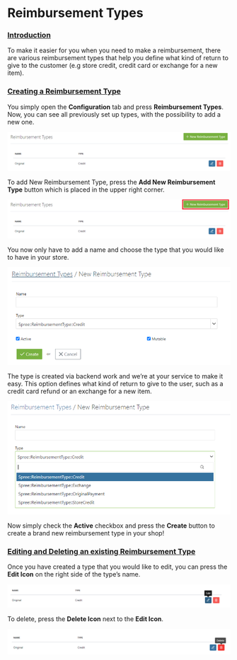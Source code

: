 # Reimbursement Types

### [Introduction](reimbursement-types.md#introduction) <a id="introduction"></a>

To make it easier for you when you need to make a reimbursement, there are various reimbursement types that help you define what kind of return to give to the customer \(e.g store credit, credit card or exchange for a new item\).

### [Creating a Reimbursement Type](reimbursement-types.md#creating-a-reimbursement-type) <a id="creating-a-reimbursement-type"></a>

You simply open the **Configuration** tab and press **Reimbursement Types**. Now, you can see all previously set up types, with the possibility to add a new one.

![Reimbursement types](../.gitbook/assets/image%20%2827%29.png)

To add New Reimbursement Type, press the **Add New Reimbursement Type** button which is placed in the upper right corner.

![Add Reimbursement Types](../.gitbook/assets/image%20%2823%29%20%281%29.png)

You now only have to add a name and choose the type that you would like to have in your store.

![Add Reimbursement Types inside](../.gitbook/assets/image%20%2825%29%20%281%29.png)

The type is created via backend work and we’re at your service to make it easy. This option defines what kind of return to give to the user, such as a credit card refund or an exchange for a new item.

![Reimbursement Types dropdown](../.gitbook/assets/image%20%2829%29%20%281%29.png)

Now simply check the **Active** checkbox and press the **Create** button to create a brand new reimbursement type in your shop!

### [Editing and Deleting an existing Reimbursement Type](reimbursement-types.md#editing-and-deleting-an-existing-reimbursement-type) <a id="editing-and-deleting-an-existing-reimbursement-type"></a>

Once you have created a type that you would like to edit, you can press the **Edit Icon** on the right side of the type’s name.

![Reimbursement Edit Icon](../.gitbook/assets/image%20%2824%29.png)

To delete, press the **Delete Icon** next to the **Edit Icon**.

![Reimbursement Delete Icon](../.gitbook/assets/image%20%2822%29.png)

